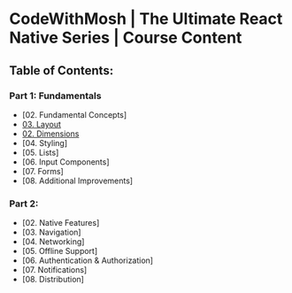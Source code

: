# CodeWithMosh | The Ultimate React Native Series | Course Content
## Table of Contents:

### Part 1: Fundamentals
-   [02. Fundamental Concepts]
-   [03. Layout][f03-layout]
-   [02. Dimensions][f03-layout-dimensions]
-   [04. Styling]
-   [05. Lists]
-   [06. Input Components]
-   [07. Forms]
-   [08. Additional Improvements]

### Part 2:

-   [02. Native Features]
-   [03. Navigation]
-   [04. Networking]
-   [05. Offline Support]
-   [06. Authentication & Authorization]
-   [07. Notifications]
-   [08. Distribution]

[f03-layout]: https://github.com/moarifur/The-Ultimate-React-Native-Series/tree/f03-layout/app/fundamentals/layout

[f03-layout-dimensions]: https://github.com/moarifur/The-Ultimate-React-Native-Series/blob/f03-layout/app/fundamentals/layout/dimension.js
